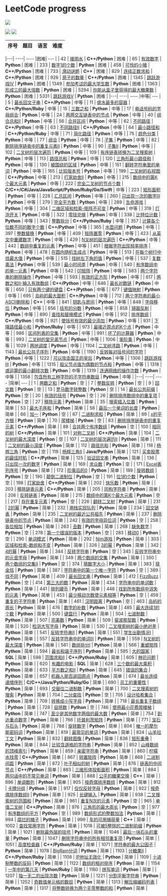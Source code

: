
# LeetCode progress

[![](https://img.shields.io/badge/LeetCode-258/1303-yellow.svg?style=social&logo=leetcode)](https://leetcode-cn.com/u/ltcccc/)

![](https://img.shields.io/github/commit-activity/m/ltc1996/leetcode)
![](https://img.shields.io/github/last-commit/ltc1996/leetcode)

| 序号 | 题目 |  语言 | 难度 |
|---:|:-----:| :-------:|:----------:|

|---| ----| ---- |困难| --- |
|   42 | [接雨水](困难/0042%20接雨水.md) | **C++/Python** | 困难 |
|   65 | [有效数字](困难/0065%20有效数字.md) | **Python** | 困难 |
|  233 | [数字1的个数](困难/0233%20数字1的个数.md) | **Python** | 困难 |
|  458 | [可怜的小猪](困难/0458%20可怜的小猪.md) | **C++/Python** | 困难 |
|  733 | [滑动谜题](困难/0733%20滑动谜题.md) | **C++** | 困难 |
|  829 | [连续正数求和](困难/0829%20连续正数求和.md) | **C++/Python** | 困难 |
|  926 | [原子的数量](困难/0926%20原子的数量.md) | **C++/Python** | 困难 |
| 1345 | [跳跃游戏IV](困难/1345%20跳跃游戏IV.md) | **Python** | 困难 |
| 1349 | [参加考试的最大学生数](困难/1349%20参加考试的最大学生数.md) | **Python** | 困难 |
| 1363 | [形成三的最大倍数](困难/1363%20形成三的最大倍数.md) | **Python** | 困难 |
| 5294 | [你能从盒子里获得的最大糖果数](困难/5294%20你能从盒子里获得的最大糖果数.md) | **Python** | 困难 |
| 5331 | [跳跃游戏V](困难/5331%20跳跃游戏V.md) | **Python** | 困难 |
|---| ----| ---- |中等| --- |
|    5 | [最长回文子串](中等/0005%20最长回文子串.md) | **C++/Python** | 中等 |
|   11 | [盛水最多的容器](中等/0011%20盛水最多的容器.md) | **C++/Python/Ruby** | 中等 |
|   15 | [三数之和](中等/0015%20三数之和.md) | **Python** | 中等 |
|   17 | [电话号码的字母组合](中等/0017%20电话号码的字母组合.md) | **Python** | 中等 |
|   24 | [两两交互链表中的节点](中等/0024%20两两交互链表中的节点.md) | **Python** | 中等 |
|   40 | [组合总和II](中等/0040%20组合总和II.md) | **Python** | 中等 |
|   56 | [合并区间](中等/0056%20合并区间.md) | **Python** | 中等 |
|   62 | [不同路径](中等/0062%20不同路径.md) | **C++/Python** | 中等 |
|   63 | [不同路径II](中等/0063%20不同路径II.md) | **C++/Python** | 中等 |
|   64 | [最小路径和](中等/0064%20最小路径和.md) | **C++/Python/Ruby** | 中等 |
|   71 | [简化路径](中等/0071%20简化路径.md) | **Python** | 中等 |
|   75 | [颜色分类](中等/0075%20颜色分类.md) | **Python** | 中等 |
|   77 | [组合](中等/0077%20组合.md) | **Python** | 中等 |
|   78 | [子集](中等/0078%20子集.md) | **Python** | 中等 |
|   82 | [删除排序链表中的重复元素II](中等/0082%20删除排序链表中的重复元素II.md) | **Python** | 中等 |
|   90 | [子集II](中等/0090%20子集II.md) | **Python** | 中等 |
|  102 | [二叉树的层次遍历](中等/0102%20二叉树的层次遍历.md) | **Python** | 中等 |
|  109 | [有序链表转换为二叉搜索树](中等/0109%20有序链表转换为二叉搜索树.md) | **Python** | 中等 |
|  113 | [路径总和](中等/0113%20路径总和.md) | **Python** | 中等 |
|  120 | [三角形最小路径和](中等/0120%20三角形最小路径和.md) | **Python** | 中等 |
|  130 | [被围绕的区域](中等/0130%20三角形最小路径和.md) | **Python** | 中等 |
|  151 | [翻转字符串里的单词](中等/0151%20翻转字符串里的单词.md) | **Python** | 中等 |
|  165 | [比较版本号](中等/0165%20比较版本号.md) | **Python** | 中等 |
|  199 | [二叉树的右视图](中等/0199%20二叉树的右视图.md) | **C++/Python** | 中等 |
|  213 | [打家劫舍II](中等/0213%20打家劫舍II.md) | **Python** | 中等 |
|  215 | [数组中的第K个最大元素](中等/0215%20数组中的第K个最大元素.md) | **Python** | 中等 |
|  222 | [完全二叉树的节点个数](中等/0222%20完全二叉树的节点个数.md) | **C/C++/C#/Java/JavaScript/Python/Ruby/Go/Swift** | 中等 |
|  223 | [矩形面积](中等/0223%20矩形面积.md) | **Python** | 中等 |
|  228 | [汇总区间](中等/0228%20汇总区间.md) | **Python** | 中等 |
|  260 | [只出现一次的数字III](中等/0260%20只出现一次的数字III.md) | **Python** | 中等 |
|  279 | [完全平方数](中等/0279%20完全平方数.md) | **Python** | 中等 |
|  289 | [生命游戏](中等/0289%20生命游戏.md) | **Python** | 中等 |
|  304 | [二维区域和检索-矩阵不可变](中等/0304%20二维区域和检索-矩阵不可变.md) | **Python** | 中等 |
|  319 | [灯泡开关](中等/0319%20灯泡开关.md) | **Python** | 中等 |
|  322 | [零钱兑换](中等/0322%20零钱兑换.md) | **Python** | 中等 |
|  338 | [比特位计数](中等/0338%20比特位计数.md) | **Python** | 中等 |
|  343 | [整数拆分](中等/0343%20整数拆分.md) | **C++/Python/Ruby** | 中等 |
|  357 | [计算各个位数不同的数字个数](中等/0357%20计算各个位数不同的数字个数.md) | **C++/Python** | 中等 |
|  365 | [水壶问题](中等/0365%20水壶问题.md) | **Python** | 中等 |
|  397 | [整数替换](中等/0397%20整数替换.md) | **Python** | 中等 |
|  409 | [矩阵置零](中等/0409%20矩阵置零.md) | **Python** | 中等 |
|  423 | [从英文中重建数字](中等/0423%20从英文中重建数字.md) | **Python** | 中等 |
|  429 | [N叉树的层次遍历](中等/0429%20N叉树的层次遍历.md) | **C++/Python** | 中等 |
|  442 | [数组中重复的元素](中等/0442%20数组中重复的元素.md) | **Python** | 中等 |
|  451 | [根据字符出现频率排序](中等/0451%20根据字符出现频率排序.md) | **Python** | 中等 |
|  478 | [在圆内随机生成点](中等/0478%20在圆内随机生成点.md) | **Python** | 中等 |
|  513 | [在每个树行中找最大值](中等/0513%20在每个树行中找最大值.md) | **Python** | 中等 |
|  515 | [找树左下角的值](中等/0515%20找树左下角的值.md) | **Python** | 中等 |
|  537 | [复数乘法](中等/0537%20复数乘法.md) | **Python** | 中等 |
|  539 | [最小时间差](中等/0539%20最小时间差.md) | **Python** | 中等 |
|  540 | [有序数组中的单一元素](中等/0540%20有序数组中的单一元素.md) | **Python** | 中等 |
|  542 | [01矩阵](中等/0542%2001矩阵.md) | **Python** | 中等 |
|  583 | [两个字符串的删除操作](中等/0583%20两个字符串的删除操作.md) | **Python** | 中等 |
|  593 | [有效的正方形](中等/0593%20有效的正方形.md) | **Python** | 中等 |
|  617 | [两数之和II-输入有效数组](中等/0617%20两数之和II-输入有效数组.md) | **C++/Python** | 中等 |
|  646 | [最长对数链](中等/0646%20最长对数链.md) | **Python** | 中等 |
|  650 | [只有两个键的键盘](中等/0650%20只有两个键的键盘.md) | **C++/Python** | 中等 |
|  677 | [键值映射](中等/0677%20键值映射.md) | **Python** | 中等 |
|  695 | [岛屿的最大面积](中等/0695%20岛屿的最大面积.md) | **C++/Python** | 中等 |
|  712 | [两个字符串的最小ASCII删除和](中等/0712%20两个字符串的最小ASCII删除和.md) | **C++** | 中等 |
|  841 | [钥匙与房间](中等/0841%20钥匙与房间.md) | **Python** | 中等 |
|  848 | [字母移位](中等/0848%20字母移位.md) | **Python** | 中等 |
|  856 | [括号的分数](中等/0856%20括号的分数.md) | **Python** | 中等 |
|  858 | [镜面反射](中等/0858%20镜面反射].md) | **Python** | 中等 |
|  890 | [查找和替换模式](中等/0890%20查找和替换模式.md) | **Python** | 中等 |
|  912 | [排序数组](中等/0912%20排序数组.md) | **C++/Python** | 中等 |
|  921 | [使括号有效的最少添加](中等/0921%20使括号有效的最少添加.md) | **Python** | 中等 |
|  931 | [下降路径最小和](中等/0931%20下降路径最小和.md) | **Python/Ruby** | 中等 |
|  973 | [最接近原点的K个点](中等/0973%20最接近原点的K个点.md) | **Python** | 中等 |
|  986 | [区间列表的交集](中等/0986%20区间列表的交集.md) | **Python** | 中等 |
|  991 | [坏了的计算器](中等/0991%20坏了的计算器.md) | **Python** | 中等 |
|  993 | [二叉树的堂兄弟节点](中等/0993%20二叉树的堂兄弟节点.md) | **Python** | 中等 |
| 1006 | [笨阶乘](中等/1006%20笨阶乘.md) | **Python** | 中等 |
| 1029 | [两地调度](中等/1029%20两地调度.md) | **Python** | 中等 |
| 1104 | [二叉树寻路](中等/1104%20二叉树寻路.md) | **Python** | 中等 |
| 1143 | [最长公共子序列](中等/1143%20最长公共子序列.md) | **Python** | 中等 |
| 1190 | [反转每对括号间的字符](中等/1190%20反转每对括号间的字符.md) | **Python** | 中等 |
| 1222 | [可以攻击国王的皇后](中等/1222%20可以攻击国王的皇后.md) | **Python** | 中等 |
| 1306 | [跳跃游戏III](中等/1306%20跳跃游戏III.md) | **Python** | 中等 |
| 1315 | [祖父节点值为偶数的节点和](中等/1315%20祖父节点值为偶数的节点和.md) | **Python** | 中等 |
| 1318 | [或运算的最小翻转次数](中等/1318%20或运算的最小翻转次数.md) | **Python** | 中等 |
| 1319 | [连通网络的操作次数](中等/1319%20连通网络的操作次数.md) | **Python** | 中等 |
| 1358 | [包含所有三种字符的子字符串数目](中等/1358%20包含所有三种字符的子字符串数目.md) | **Python** | 中等 |
|---| ----| ---- |简单| --- |
|    1 | [两数之和](简单/0001%20两数之和.md) | **Python** | 空 |
|    7 | [整数反转](简单/0007%20整数反转.md) | **Python** | 空 |
|    9 | [回文数](简单/0009%20回文数.md) | **Python** | 空 |
|   13 | [罗马数字转整数](简单/0013%20罗马数字转整数.md) | **Python** | 空 |
|   14 | [最长公共前缀](简单/0014%20最长公共前缀.md) | **Python** | 空 |
|   20 | [有效的括号](简单/0020%20有效的括号.md) | **Python** | 空 |
|   26 | [删除排序数组中的重复项](简单/0026%20删除排序数组中的重复项.md) | **Python** | 空 |
|   27 | [移除元素](简单/0027%20移除元素.md) | **Python** | 简单 |
|   35 | [搜索插入位置](简单/0035%20搜索插入位置.md) | **Python** | 简单 |
|   53 | [最大子序和](简单/0053%20最大子序和.md) | **Python** | 简单 |
|   58 | [最后一个单词的长度](简单/0058%20最后一个单词的长度.md) | **Python** | 简单 |
|   66 | [加一](简单/0066%20加一.md) | **Python** | 空 |
|   67 | [二进制求和](简单/0067%20二进制求和.md) | **Python** | 简单 |
|   69 | [x的平方根](简单/0069%20x的平方根.md) | **Python** | 简单 |
|   70 | [爬楼梯](简单/0070%20爬楼梯.md) |               **Python**             | 空 |
|   83 | [删除排序链表中的重复元素](简单/0083%20删除排序链表中的重复元素.md) | **C++/Python** | 简单 |
|   88 | [合并两个有序数组](简单/0088%20合并两个有序数组.md) | **Python** | 空 |
|  100 | [相同的树](简单/0100%20相同的树.md) | **C++/Python** | 简单 |
|  101 | [对称二叉树](简单/0101%20对称二叉树.md) | **C++/Python** | 简单 |
|  104 | [二叉树的最大深度](简单/0104%20二叉树的最大深度.md) | **Python** | 空 |
|  107 | [二叉树的层次遍历II](简单/0107%20二叉树的层次遍历II.md) | **Python** | 简单 |
|  111 | [二叉树的最小深度](简单/0111%20二叉树的最小深度.md) | **Python** | 简单 |
|  112 | [路径总和](简单/0112%20路径总和.md) | **Python** | 简单 |
|  118 | [杨辉三角](简单/0118%20杨辉三角.md) | **Python** | 空 |
|  119 | [杨辉三角II](简单/0119%20杨辉三角II.md) | **Java/Python** | 简单 |
|  121 | [买卖股票的最佳时机](简单/0121%20买卖股票的最佳时机.md) | **C++/Python** | 简单 |
|  125 | [验证回文串](简单/0125%20验证回文串.md) | **Python** | 简单 |
|  136 | [只出现一次的数字](简单/0136%20只出现一次的数字.md) | **Python** | 简单 |
|  169 | [求众数](简单/0169%20求众数.md) | **Python** | 空 |
|  171 | [Excel表列序号](简单/0171%20Excel表列序号.md) | **Python** | 简单 |
|  172 | [阶乘后的0](简单/0172%20阶乘后的0.md) | **Python** | 简单 |
|  189 | [旋转数组](简单/0189%20旋转数组.md) | **Python** | 空 |
|  190 | [颠倒二进制位](简单/0190%20颠倒二进制位.md) | **Python** | 空 |
|  191 | [位1的个数](简单/0191%20位1的个数.md) | **Python** | 空 |
|  198 | [打家劫舍](简单/0198%20打家劫舍.md) | **C++/Python** | 简单 |
|  202 | [快乐数](简单/0202%20快乐数.md) | **Python** | 简单 |
|  203 | [移除链表元素](简单/0203%20移除链表元素.md) | **C++/Python** | 简单 |
|  205 | [同构字符串](简单/0205%20同构字符串.md) | **Python** | 简单 |
|  206 | [反转链表](简单/0206%20反转链表.md) | **Python** | 简单 |
|  215 | [数组中的第K个最大元素](简单/0215%20数组中的第K个最大元素.md) | **Python** | 空 |
|  217 | [存在重复元素](简单/0217%20存在重复元素.md) | **Python** | 空 |
|  226 | [翻转二叉树](简单/0226%20翻转二叉树.md) | **Python** | 简单 |
|  231 | [2的幂](简单/0231%202的幂.md) | **Python** | 简单 |
|  232 | [用栈实现队列](简单/0232%20用栈实现队列.md) | **Python** | 简单 |
|  234 | [回文链表](简单/0234%20回文链表.md) | **Python** | 简单 |
|  235 | [二叉树的最近公共祖先](简单/0235%20二叉树的最近公共祖先.md) | **Python** | 简单 |
|  237 | [删除链表中的节点](简单/0237%20删除链表中的节点.md) | **Python** | 简单 |
|  242 | [有效的字母异位词](简单/0242%20有效的字母异位词.md) | **Python** | 空 |
|  258 | [各位相加](简单/0258%20各位相加.md) | **Python** | 简单 |
|  263 | [丑数](简单/0263%20丑数.md) | **Python** | 简单 |
|  268 | [缺失数字](简单/0268%20缺失数字.md) | **Python** | 空 |
|  278 | [第一个错误的版本](简单/0278%20第一个错误的版本.md) | **Python** | 空 |
|  283 | [移动0](简单/0283%20移动0.md) | **Python** | 空 |
|  290 | [单词模式](简单/0290%20单词模式.md) | **Python** | 简单 |
|  292 | [Nim游戏](简单/0292%20Nim游戏.md) | **Python** | 简单 |
|  303 | [区域和检索-数组和不变](简单/0303%20区域和检索-数组和不变.md) | **Python** | 简单 |
|  326 | [3的幂](简单/0326%203的幂.md) | **Python** | 简单 |
|  342 | [4的幂](简单/0342%204的幂.md) | **Python** | 简单 |
|  344 | [反转字符串](简单/0344%20反转字符串.md) | **Python** | 空 |
|  345 | [反转字符串中的元音字母](简单/0345%20反转字符串中的元音字母.md) | **Python** | 简单 |
|  349 | [两个数组的交集](简单/0349%20两个数组的交集.md) | **Python** | 简单 |
|  350 | [两个数组的交集II](简单/0350%20两个数组的交集II.md) | **Python** | 空 |
|  374 | [猜数字大小](简单/0374%20猜数字大小.md) | **Python** | 简单 |
|  383 | [赎金信](简单/0383%20赎金信.md) | **Python** | 简单 |
|  387 | [字符串中的第一个唯一字符](简单/0387%20字符串中的第一个唯一字符.md) | **Python** | 空 |
|  389 | [找不同](简单/0389%20找不同.md) | **Python** | 简单 |
|  409 | [最长回文串](简单/0409%20最长回文串.md) | **Python** | 简单 |
|  412 | [FizzBuzz](简单/0412%20FizzBuzz.md) | **Python** | 空 |
|  414 | [第三大的数](简单/0414%20第三大的数.md) | **Python** | 简单 |
|  434 | [字符串中的单词数](简单/0434%20字符串中的单词数.md) | **Python** | 简单 |
|  441 | [排列硬币](简单/0441%20排列硬币.md) | **Python** | 简单 |
|  448 | [找到所有数组中消失的元素](简单/0448%20找到所有数组中消失的元素.md) | **Python** | 简单 |
|  453 | [最少移动次数使元素相等](简单/0453%20最少移动次数使元素相等.md) | **Python** | 空 |
|  459 | [重复的子字符串](简单/0459%20重复的子字符串.md) | **Python** | 简单 |
|  461 | [汉明距离](简单/0461%20汉明距离.md) | **Python** | 空 |
|  463 | [岛屿的周长](简单/0463%20岛屿的周长.md) | **Python** | 简单 |
|  476 | [数字的补数](简单/0476%20数字的补数.md) | **Python** | 简单 |
|  485 | [最大连续1的个数](简单/0485%20最大连续1的个数.md) | **Python** | 简单 |
|  500 | [键盘行](简单/0500%20键盘行.md) | **Python** | 简单 |
|  504 | [七进制数](简单/0504%20七进制数.md) | **Python** | 简单 |
|  507 | [完美数](简单/0507%20完美数.md) | **Python** | 简单 |
|  509 | [斐波那契数](简单/0509%20斐波那契数.md) | **Python** | 简单 |
|  520 | [检测大写字母](简单/0520%20检测大写字母.md) | **Python** | 简单 |
|  530 | [二叉搜索树的最小绝对差](简单/0530%20二叉搜索树的最小绝对差.md) | **Python** | 简单 |
|  541 | [反转字符串II](简单/0541%20反转字符串II.md) | **Python** | 简单 |
|  551 | [学生出勤情况I](简单/0551%20学生出勤情况I.md) | **Python** | 简单 |
|  557 | [反转字符串中的单词III](简单/0557%20反转字符串中的单词III.md) | **Python** | 简单 |
|  559 | [N叉树的最大深度](简单/0559%20N叉树的最大深度.md) | **Python** | 简单 |
|  561 | [数组拆分I](简单/0561%20数组拆分I.md) | **Python** | 简单 |
|  566 | [重塑矩阵](简单/0566%20重塑矩阵.md) | **Python** | 简单 |
|  594 | [最长和谐子序列](简单/0594%20最长和谐子序列.md) | **Python** | 简单 |
|  595 | [大的国家](简单/0595%20大的国家.md) | **SQL** | 简单 |
|  598 | [范围求和II](简单/0598%20范围求和II.md) | **C++/Python/Ruby** | 简单 |
|  605 | [种花问题](简单/0605%20种花问题.md) | **Python** | 简单 |
|  620 | [有趣的电影](简单/0620%20有趣的电影.md) | **SQL** | 简单 |
|  628 | [三个数的最大乘积](简单/0628%20三个数的最大乘积.md) | **Python** | 简单 |
|  633 | [平方数之和II](简单/0633%20平方数之和II.md) | **Python** | 简单 |
|  645 | [错误的集合](简单/0645%20错误的集合.md) | **Python** | 简单 |
|  657 | [机器人能否返回原点](简单/0657%20机器人能否返回原点.md) | **Python** | 简单 |
|  674 | [最长连续递增序列](简单/0674%20最长连续递增序列.md) | **C/C++/Java/Python/Ruby/Go** | 简单 |
|  690 | [员工的重要性](简单/0690%20员工的重要性.md) | **Python** | 简单 |
|  693 | [交替位二进制数](简单/0693%20交替位二进制数.md) | **Python** | 简单 |
|  700 | [二叉搜索树的搜索](简单/0700%20二叉搜索树的搜索.md) | **Python** | 简单 |
|  704 | [二分查找](简单/0704%20二分查找.md) | **Python** | 空 |
|  705 | [设计哈希集合](简单/0705%20设计哈希集合.md) | **Python** | 简单 |
|  709 | [转换成小写字母](简单/0709%20转换成小写字母.md) | **Python** | 简单 |
|  718 | [最长重复子数组](简单/0718%20最长重复子数组.md) | **Python** | 简单 |
|  728 | [自除数](简单/0728%20自除数.md) | **Python** | 空 |
|  746 | [使用最小花费爬楼梯](简单/0746%20使用最小花费爬楼梯.md) | **Python** | 简单 |
|  747 | [至少是其他数字两倍的最大数](简单/0747%20至少是其他数字两倍的最大数.md) | **Python** | 简单 |
|  754 | [到达重点数字](简单/0754%20到达重点数字.md) | **Python** | 简单 |
|  766 | [托普利茨矩阵](简单/0766%20托普利茨矩阵.md) | **Python** | 简单 |
|  771 | [宝石与石头](简单/0771%20宝石与石头.md) | **Python** | 简单 |
|  788 | [旋转数字](简单/0788%20旋转数字.md) | **Python** | 简单 |
|  804 | [唯一的摩尔斯密码词](简单/0804%20唯一的摩尔斯密码词.md) | **Python** | 简单 |
|  819 | [最常见的单词](简单/0819%20最常见的单词.md) | **Python** | 简单 |
|  824 | [山羊拉丁文](简单/0824%20山羊拉丁文.md) | **Python** | 简单 |
|  832 | [翻转图像](简单/0832%20翻转图像.md) | **Python** | 简单 |
|  836 | [矩形重叠](简单/0836%20矩形重叠.md) | **Python** | 简单 |
|  844 | [比较含退格的字符串](简单/0844%20比较含退格的字符串.md) | **Python** | 简单 |
|  852 | [山峰数组的顶峰索引](简单/0852%20山峰数组的顶峰索引.md) | **Python** | 简单 |
|  859 | [亲密字符串](简单/0859%20亲密字符串.md) | **Python** | 简单 |
|  860 | [柠檬水找零](简单/0860%20柠檬水找零.md) | **C++/Python** | 简单 |
|  867 | [转置矩阵](简单/0867%20转置矩阵.md) | **Python** | 简单 |
|  868 | [二进制间距](简单/0868%20二进制间距.md) | **Python** | 简单 |
|  872 | [叶子相似的树](简单/0872%20叶子相似的树.md) | **Python** | 简单 |
|  876 | [链表的中间节点](简单/0876%20链表的中间节点.md) | **C++/Python** | 简单 |
|  883 | [三维形体投影面积](简单/0883%20三维形体投影面积.md) | **Python** | 简单 |
|  884 | [两句话中的不常见单词](简单/0884%20两句话中的不常见单词.md) | **Python** | 简单 |
|  888 | [公平的糖果交换](简单/0888%20公平的糖果交换.md) | **C++** | 简单 |
|  896 | [单调数列](简单/0896%20单调数列.md) | **Python** | 简单 |
|  905 | [按奇偶排序数组](简单/0905%20按奇偶排序数组.md) | **Python** | 简单 |
|  912 | [卡牌分组](简单/0912%20卡牌分组.md) | **Python** | 简单 |
|  917 | [仅仅反转字母](简单/0917%20仅仅反转字母.md) | **Python** | 简单 |
|  922 | [按奇偶排序数组II](简单/0922%20按奇偶排序数组II.md) | **Python** | 简单 |
|  925 | [长键输入](简单/0925%20长键输入.md) | **Python** | 简单 |
|  938 | [二叉搜索树的范围和](简单/0938%20二叉搜索树的范围和.md) | **Python** | 简单 |
|  961 | [重复N次的元素](简单/0961%20重复N次的元素.md) | **Python** | 空 |
|  965 | [单值二叉树](简单/0965%20单值二叉树.md) | **C++/Python** | 简单 |
|  976 | [三角形的最大周长](简单/0976%20三角形的最大周长.md) | **Python** | 空 |
|  977 | [有序数组的平方](简单/0977%20有序数组的平方.md) | **Python** | 空 |
|  989 | [数组形式的整数加法](简单/0989%20数组形式的整数加法.md) | **Python** | 简单 |
|  994 | [腐烂的橘子](简单/0994%20腐烂的橘子.md) | **Python** | 简单 |
|  999 | [车的可用捕获量](简单/0999%20车的可用捕获量.md) | **C++** | 简单 |
| 1002 | [查找常用字符](简单/1002%20查找常用字符.md) | **Python** | 简单 |
| 1018 | [可被5整除的二进制前缀](简单/1018%20可被5整除的二进制前缀.md) | **Python** | 简单 |
| 1021 | [删除最外层的括号](简单/1021%20删除最外层的括号.md) | **Python** | 简单 |
| 1046 | [最后一块石头的重量](简单/1046%20最后一块石头的重量.md) | **Python** | 简单 |
| 1047 | [删除字符串中的所有相邻重复项](简单/1047%20删除字符串中的所有相邻重复项.md) | **Python** | 简单 |
| 1051 | [高度检查器](简单/1051%20高度检查器.md) | **C++/Python/Ruby** | 简单 |
| 1071 | [字符串的最大公因子](简单/1071%20字符串的最大公因子.md) | **Python** | 简单 |
| 1078 | [BigRam分词](简单/1078%20BigRam分词.md) | **Python** | 简单 |
| 1103 | [分糖果II](简单/1103%20分糖果II.md) | **C++/Python/Ruby** | 简单 |
| 1108 | [IP地址无效化](简单/1108%20IP地址无效化.md) | **Python** | 简单 |
| 1109 | [十进制整数的反码](简单/1109%20十进制整数的反码.md) | **Python** | 简单 |
| 1122 | [数组的相对排序](简单/1122%20数组的相对排序.md) | **Python** | 简单 |
| 1154 | [一年中的第几天](简单/1154%20一年中的第几天.md) | **Python/Ruby** | 简单 |
| 1160 | [拼写单词](简单/1160%20拼写单词.md) | **Python** | 简单 |
| 1207 | [独一无二的出现次数](简单/1207%20独一无二的出现次数.md) | **Python** | 简单 |
| 1221 | [分割平衡字符串](简单/1221%20分割平衡字符串.md) | **Python** | 简单 |
| 1252 | [奇数值单元格的数目](简单/1221%20奇数值单元格的数目.md) | **Python** | 简单 |
| 1313 | [解压缩编码列表](简单/1313%20解压缩编码列表.md) | **Python** | 简单 |
| 1317 | [将整数转换为两个无零整数的和](简单/1317%20将整数转换为两个无零整数的和.md) | **Python** | 简单 |
